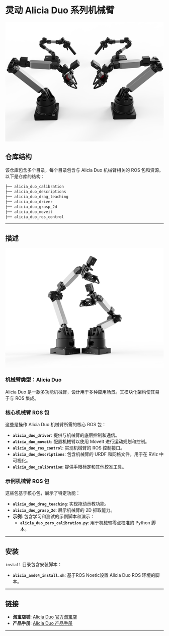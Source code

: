 # 灵动 Alicia Duo 系列机械臂

![](images/IMG_7591.png)

## 仓库结构

该仓库包含多个目录，每个目录包含与 Alicia Duo 机械臂相关的 ROS 包和资源。以下是仓库的结构：
```
├── alicia_duo_calibration
├── alicia_duo_descriptions
├── alicia_duo_drag_teaching
├── alicia_duo_driver
├── alicia_duo_grasp_2d
├── alicia_duo_moveit
├── alicia_duo_ros_control

```

---

## 描述

![](images/IMG_7592.png)

### 机械臂类型：Alicia Duo
Alicia Duo 是一款多功能机械臂，设计用于多种应用场景。其模块化架构使其易于与 ROS 集成。

### 核心机械臂 ROS 包
这些是操作 Alicia Duo 机械臂所需的核心 ROS 包：
- **`alicia_duo_driver`**: 提供与机械臂的底层控制和通信。
- **`alicia_duo_moveit`**: 配置机械臂以使用 MoveIt 进行运动规划和控制。
- **`alicia_duo_ros_control`**: 实现机械臂的 ROS 控制接口。
- **`alicia_duo_descriptions`**: 包含机械臂的 URDF 和网格文件，用于在 RViz 中可视化。
- **`alicia_duo_calibration`**: 提供手眼标定和其他校准工具。

### 示例机械臂 ROS 包
这些包基于核心包，展示了特定功能：
- **`alicia_duo_drag_teaching`**: 实现拖动示教功能。
- **`alicia_duo_grasp_2d`**: 展示机械臂的 2D 抓取能力。
- **示例**: 包含学习和测试的示例脚本和演示：
  - **`alicia_duo_zero_calibration.py`**: 用于机械臂零点校准的 Python 脚本。


---

## 安装

`install` 目录包含安装脚本：
- **`alicia_amd64_install.sh`**: 基于ROS Noetic设置 Alicia Duo ROS 环境的脚本。


---
## 链接

- **淘宝店铺**: [Alicia Duo 官方淘宝店](https://g84gtpygdv6trpvdhcsy0kfr73avcip.taobao.com/shop/view_shop.htm?appUid=RAzN8HWKU5B7MfX6JjEWgkuNfftNVbnrjbjx6fPjY9KqXB46Rvy&spm=a21n57.1.hoverItem.2)
- **产品手册**: [Alicia Duo 产品手册](https://tcnqzgyay0jb.feishu.cn/wiki/DGtywN4j8ikctwk6PoccULllnkb)

---
